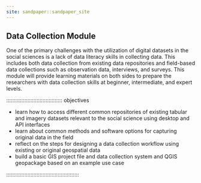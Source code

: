 ```yaml
---
site: sandpaper::sandpaper_site
---
```


## Data Collection Module

One of the primary challenges with the utilization of digital datasets in the social sciences is a lack of data literacy skills in collecting data. 
This includes both data collection from existing data repositories and field-based data collections such as observation data, interviews, and surveys. 
This module will provide learning materials on both sides to prepare the researchers with data collection skills at beginner, intermediate, and expert levels.

::::::::::::::::::::::::::::::::::::: objectives

- learn how to access different common repositories of existing tabular and imagery datasets relevant to the social science using desktop and API interfaces
- learn about common methods and software options for capturing original data in the field
- reflect on the steps for designing a data collection workflow using existing or original geospatial data
- build a basic GIS project file and data collection system and QGIS geopackage based on an example use case 

::::::::::::::::::::::::::::::::::::::::::::::::
